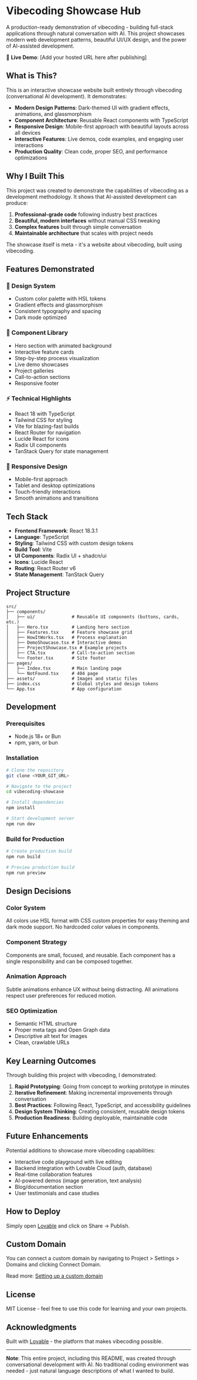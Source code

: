 # Vibecoding Showcase Hub

A production-ready demonstration of vibecoding - building full-stack applications through natural conversation with AI. This project showcases modern web development patterns, beautiful UI/UX design, and the power of AI-assisted development.

🔗 **Live Demo**: [Add your hosted URL here after publishing]

## What is This?

This is an interactive showcase website built entirely through vibecoding (conversational AI development). It demonstrates:

- **Modern Design Patterns**: Dark-themed UI with gradient effects, animations, and glassmorphism
- **Component Architecture**: Reusable React components with TypeScript
- **Responsive Design**: Mobile-first approach with beautiful layouts across all devices
- **Interactive Features**: Live demos, code examples, and engaging user interactions
- **Production Quality**: Clean code, proper SEO, and performance optimizations

## Why I Built This

This project was created to demonstrate the capabilities of vibecoding as a development methodology. It shows that AI-assisted development can produce:

1. **Professional-grade code** following industry best practices
2. **Beautiful, modern interfaces** without manual CSS tweaking
3. **Complex features** built through simple conversation
4. **Maintainable architecture** that scales with project needs

The showcase itself is meta - it's a website about vibecoding, built using vibecoding.

## Features Demonstrated

### 🎨 Design System
- Custom color palette with HSL tokens
- Gradient effects and glassmorphism
- Consistent typography and spacing
- Dark mode optimized

### 🧩 Component Library
- Hero section with animated background
- Interactive feature cards
- Step-by-step process visualization
- Live demo showcases
- Project galleries
- Call-to-action sections
- Responsive footer

### ⚡ Technical Highlights
- React 18 with TypeScript
- Tailwind CSS for styling
- Vite for blazing-fast builds
- React Router for navigation
- Lucide React for icons
- Radix UI components
- TanStack Query for state management

### 📱 Responsive Design
- Mobile-first approach
- Tablet and desktop optimizations
- Touch-friendly interactions
- Smooth animations and transitions

## Tech Stack

- **Frontend Framework**: React 18.3.1
- **Language**: TypeScript
- **Styling**: Tailwind CSS with custom design tokens
- **Build Tool**: Vite
- **UI Components**: Radix UI + shadcn/ui
- **Icons**: Lucide React
- **Routing**: React Router v6
- **State Management**: TanStack Query

## Project Structure

```
src/
├── components/
│   ├── ui/              # Reusable UI components (buttons, cards, etc.)
│   ├── Hero.tsx         # Landing hero section
│   ├── Features.tsx     # Feature showcase grid
│   ├── HowItWorks.tsx   # Process explanation
│   ├── DemoShowcase.tsx # Interactive demos
│   ├── ProjectShowcase.tsx # Example projects
│   ├── CTA.tsx          # Call-to-action section
│   └── Footer.tsx       # Site footer
├── pages/
│   ├── Index.tsx        # Main landing page
│   └── NotFound.tsx     # 404 page
├── assets/              # Images and static files
├── index.css            # Global styles and design tokens
└── App.tsx              # App configuration
```

## Development

### Prerequisites
- Node.js 18+ or Bun
- npm, yarn, or bun

### Installation

```bash
# Clone the repository
git clone <YOUR_GIT_URL>

# Navigate to the project
cd vibecoding-showcase

# Install dependencies
npm install

# Start development server
npm run dev
```

### Build for Production

```bash
# Create production build
npm run build

# Preview production build
npm run preview
```

## Design Decisions

### Color System
All colors use HSL format with CSS custom properties for easy theming and dark mode support. No hardcoded color values in components.

### Component Strategy
Components are small, focused, and reusable. Each component has a single responsibility and can be composed together.

### Animation Approach
Subtle animations enhance UX without being distracting. All animations respect user preferences for reduced motion.

### SEO Optimization
- Semantic HTML structure
- Proper meta tags and Open Graph data
- Descriptive alt text for images
- Clean, crawlable URLs

## Key Learning Outcomes

Through building this project with vibecoding, I demonstrated:

1. **Rapid Prototyping**: Going from concept to working prototype in minutes
2. **Iterative Refinement**: Making incremental improvements through conversation
3. **Best Practices**: Following React, TypeScript, and accessibility guidelines
4. **Design System Thinking**: Creating consistent, reusable design tokens
5. **Production Readiness**: Building deployable, maintainable code

## Future Enhancements

Potential additions to showcase more vibecoding capabilities:

- Interactive code playground with live editing
- Backend integration with Lovable Cloud (auth, database)
- Real-time collaboration features
- AI-powered demos (image generation, text analysis)
- Blog/documentation section
- User testimonials and case studies

## How to Deploy

Simply open [Lovable](https://lovable.dev/projects/74abd7b5-7cff-4a73-8992-a730d0e9c9b8) and click on Share → Publish.

## Custom Domain

You can connect a custom domain by navigating to Project > Settings > Domains and clicking Connect Domain.

Read more: [Setting up a custom domain](https://docs.lovable.dev/features/custom-domain#custom-domain)

## License

MIT License - feel free to use this code for learning and your own projects.

## Acknowledgments

Built with [Lovable](https://lovable.dev) - the platform that makes vibecoding possible.

---

**Note**: This entire project, including this README, was created through conversational development with AI. No traditional coding environment was needed - just natural language descriptions of what I wanted to build.
